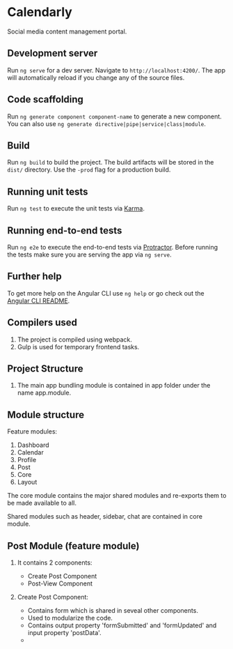 # Calendarly

Social media content management portal.

## Development server

Run `ng serve` for a dev server. Navigate to `http://localhost:4200/`. The app will automatically reload if you change any of the source files.

## Code scaffolding

Run `ng generate component component-name` to generate a new component. You can also use `ng generate directive|pipe|service|class|module`.

## Build

Run `ng build` to build the project. The build artifacts will be stored in the `dist/` directory. Use the `-prod` flag for a production build.

## Running unit tests

Run `ng test` to execute the unit tests via [Karma](https://karma-runner.github.io).

## Running end-to-end tests

Run `ng e2e` to execute the end-to-end tests via [Protractor](http://www.protractortest.org/).
Before running the tests make sure you are serving the app via `ng serve`.

## Further help

To get more help on the Angular CLI use `ng help` or go check out the [Angular CLI README](https://github.com/angular/angular-cli/blob/master/README.md).

## Compilers used

1. The project is compiled using webpack. 
2. Gulp is used for temporary frontend tasks.

## Project Structure 

1. The main app bundling module is contained in app folder under the name app.module.

## Module structure

Feature modules:
1. Dashboard
2. Calendar
3. Profile
4. Post
5. Core
6. Layout

The core module contains the major shared modules and re-exports them to be made available to all.

Shared modules such as header, sidebar, chat are contained in core module.

## Post Module (feature module)

1. It contains 2 components:
    - Create Post Component
    - Post-View Component
    
2. Create Post Component:
    - Contains form which is shared in seveal other components.
    - Used to modularize the code.
    - Contains output property 'formSubmitted' and 'formUpdated' and input property 'postData'.
    - 


    